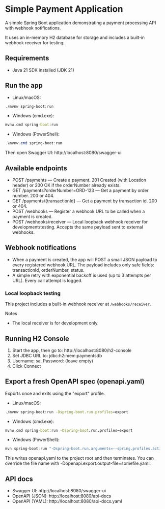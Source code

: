 # Simple Payment Application

A simple Spring Boot application demonstrating a payment processing API with webhook notifications.

It uses an in-memory H2 database for storage and includes a built-in webhook receiver for testing.

## Requirements
- Java 21 SDK installed (JDK 21)

## Run the app
- Linux/macOS:
```bash
./mvnw spring-boot:run
```
- Windows (cmd.exe):
```bat
mvnw.cmd spring-boot:run
```
- Windows (PowerShell):
```powershell
.\mvnw.cmd spring-boot:run
```
Then open Swagger UI: http://localhost:8080/swagger-ui

## Available endpoints
- POST /payments — Create a payment. 201 Created (with Location header) or 200 OK if the orderNumber already exists.
- GET /payments?orderNumber=ORD-123 — Get a payment by order number. 200 or 404.
- GET /payments/{transactionId} — Get a payment by transaction id. 200 or 404.
- POST /webhooks — Register a webhook URL to be called when a payment is created.
- POST /webhooks/receiver — Local loopback webhook receiver for development/testing. Accepts the same payload sent to external webhooks.


## Webhook notifications
- When a payment is created, the app will POST a small JSON payload to every registered webhook URL. The payload includes only safe fields: transactionId, orderNumber, status.
- A simple retry with exponential backoff is used (up to 3 attempts per URL). Every call attempt is logged.

### Local loopback testing
This project includes a built-in webhook receiver at `/webhooks/receiver`.

Notes
- The local receiver is for development only.

## Running H2 Console
1) Start the app, then go to: http://localhost:8080/h2-console
2) Set JDBC URL to: jdbc:h2:mem:paymentsdb
3) Username: sa, Password: (leave empty)
4) Click Connect

## Export a fresh OpenAPI spec (openapi.yaml)
Exports once and exits using the "export" profile.
- Linux/macOS:
```bash
./mvnw spring-boot:run -Dspring-boot.run.profiles=export
```
- Windows (cmd.exe):
```bat
mvnw.cmd spring-boot:run -Dspring-boot.run.profiles=export
```
- Windows (PowerShell):
```powershell
mvn spring-boot:run "-Dspring-boot.run.arguments=--spring.profiles.active=export"
```
This writes openapi.yaml to the project root and then terminates. You can override the file name with -Dopenapi.export.output-file=somefile.yaml.

## API docs
- Swagger UI: http://localhost:8080/swagger-ui
- OpenAPI (JSON): http://localhost:8080/api-docs
- OpenAPI (YAML): http://localhost:8080/api-docs.yaml
